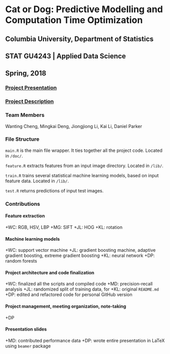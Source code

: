 # Cat or Dog: Predictive Modelling and Computation Time Optimization

## Columbia University, Department of Statistics 
## STAT GU4243 | Applied Data Science
## Spring, 2018

### [Project Presentation](doc/Presentation/ADS_P2_G6_Presentation.pdf)

### [Project Description](doc/project2_desc.md)

### Team Members
Wanting Cheng, Mingkai Deng, Jiongjiong Li, Kai Li, Daniel Parker

### File Structure
`main.R` is the main file wrapper. It ties together all the project code. Located in `/doc/`.

`feature.R` extracts features from an input image directory. Located in `/lib/`.

`train.R` trains several statistical machine learning models, based on input feature data. Located in `/lib/`.

`test.R` returns predictions of input test images.

### Contributions
#### Feature extraction

+WC: RGB, HSV, LBP
+MG: SIFT
+JL: HOG
+KL: rotation

#### Machine learning models

+WC: support vector machine
+JL: gradient boosting machine, adaptive gradient boosting, extreme gradient boosting
+KL: neural network
+DP: random forests

#### Project architecture and code finalization

+WC: finalized all the scripts and compiled code
+MD: precision-recall analysis
+JL: randomized split of training data, for 
+KL: original `README.md` 
+DP: edited and refactored code for personal GitHub version

#### Project management, meeting organization, note-taking

+DP

#### Presentation slides

+MD: contributed performance data
+DP: wrote entire presentation in LaTeX using `beamer` package
